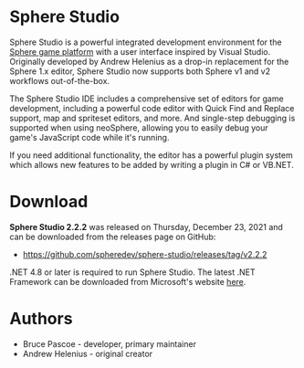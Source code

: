 Sphere Studio
=============

Sphere Studio is a powerful integrated development environment for the
[Sphere game platform](https://github.com/fatcerberus/neosphere) with a user
interface inspired by Visual Studio.  Originally developed by Andrew Helenius
as a drop-in replacement for the Sphere 1.x editor, Sphere Studio now supports
both Sphere v1 and v2 workflows out-of-the-box.

The Sphere Studio IDE includes a comprehensive set of editors for game
development, including a powerful code editor with Quick Find and Replace
support, map and spriteset editors, and more.  And single-step debugging is
supported when using neoSphere, allowing you to easily debug your game's
JavaScript code while it's running.

If you need additional functionality, the editor has a powerful plugin system
which allows new features to be added by writing a plugin in C# or VB.NET.


Download
========

**Sphere Studio 2.2.2** was released on Thursday, December 23, 2021 and can be
downloaded from the releases page on GitHub:

- https://github.com/spheredev/sphere-studio/releases/tag/v2.2.2

.NET 4.8 or later is required to run Sphere Studio.  The latest .NET Framework
can be downloaded from Microsoft's website
[here](https://www.microsoft.com/en-us/download/details.aspx?id=49981).


Authors
=======

- Bruce Pascoe - developer, primary maintainer
- Andrew Helenius - original creator
